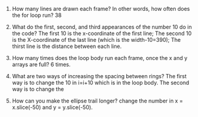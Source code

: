 1. How many lines are drawn each frame? In other words, how often does the for loop run?
  38
2. What do the first, second, and third appearances of the number 10 do in the code?
  The first 10 is the x-coordinate of the first line; The second 10 is the X-coordinate of the last line (which is the width-10=390); The thirst line is the distance between each line.
  



1. How many times does the loop body run each frame, once the x and y arrays are full?
  6 times.
2. What are two ways of increasing the spacing between rings?
  The first way is to change the 10 in i=i+10 which is in the loop body. The second way is to change the 
3. How can you make the ellipse trail longer?
  change the number in x = x.slice(-50) and y = y.slice(-50).
